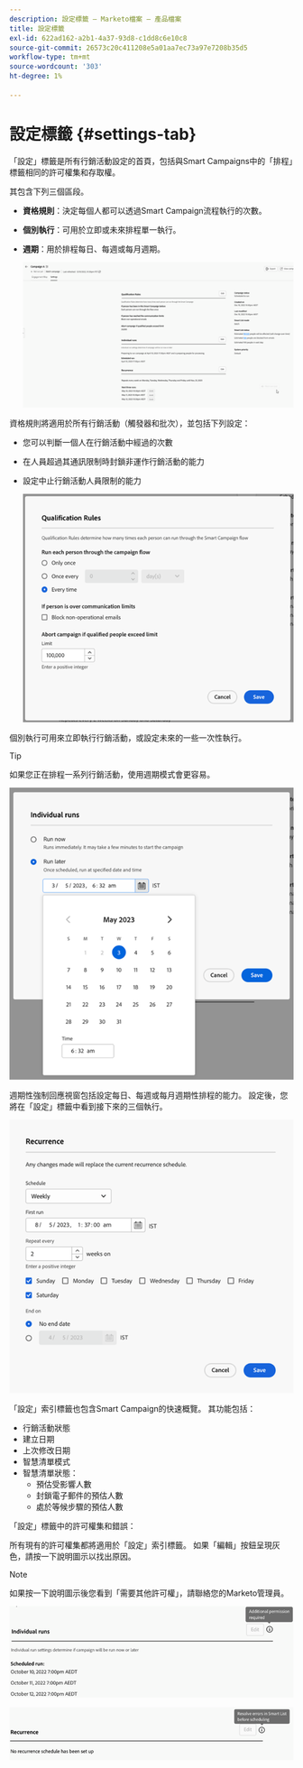```yaml
---
description: 設定標籤 — Marketo檔案 — 產品檔案
title: 設定標籤
exl-id: 622ad162-a2b1-4a37-93d8-c1dd8c6e10c8
source-git-commit: 26573c20c411208e5a01aa7ec73a97e7208b35d5
workflow-type: tm+mt
source-wordcount: '303'
ht-degree: 1%

---
```


# 設定標籤 {#settings-tab}

「設定」標籤是所有行銷活動設定的首頁，包括與Smart Campaigns中的「排程」標籤相同的許可權集和存取權。

其包含下列三個區段。

* **資格規則**：決定每個人都可以透過Smart Campaign流程執行的次數。

* **個別執行**：可用於立即或未來排程單一執行。

* **週期**：用於排程每日、每週或每月週期。

  ![](assets/settings-tab-1.png)

資格規則將適用於所有行銷活動（觸發器和批次），並包括下列設定：

* 您可以判斷一個人在行銷活動中經過的次數
* 在人員超過其通訊限制時封鎖非運作行銷活動的能力
* 設定中止行銷活動人員限制的能力

  ![](assets/settings-tab-2.png)

個別執行可用來立即執行行銷活動，或設定未來的一些一次性執行。

>[!TIP]
>
>如果您正在排程一系列行銷活動，使用週期模式會更容易。

![](assets/settings-tab-3.png)

週期性強制回應視窗包括設定每日、每週或每月週期性排程的能力。 設定後，您將在「設定」標籤中看到接下來的三個執行。

![](assets/settings-tab-4.png)

「設定」索引標籤也包含Smart Campaign的快速概覽。 其功能包括：

* 行銷活動狀態
* 建立日期
* 上次修改日期
* 智慧清單模式
* 智慧清單狀態：
   * 預估受影響人數
   * 封鎖電子郵件的預估人數
   * 處於等候步驟的預估人數

「設定」標籤中的許可權集和錯誤：

所有現有的許可權集都將適用於「設定」索引標籤。 如果「編輯」按鈕呈現灰色，請按一下說明圖示以找出原因。

>[!NOTE]
>
>如果按一下說明圖示後您看到「需要其他許可權」，請聯絡您的Marketo管理員。

![](assets/settings-tab-5.png)

![](assets/settings-tab-6.png)
